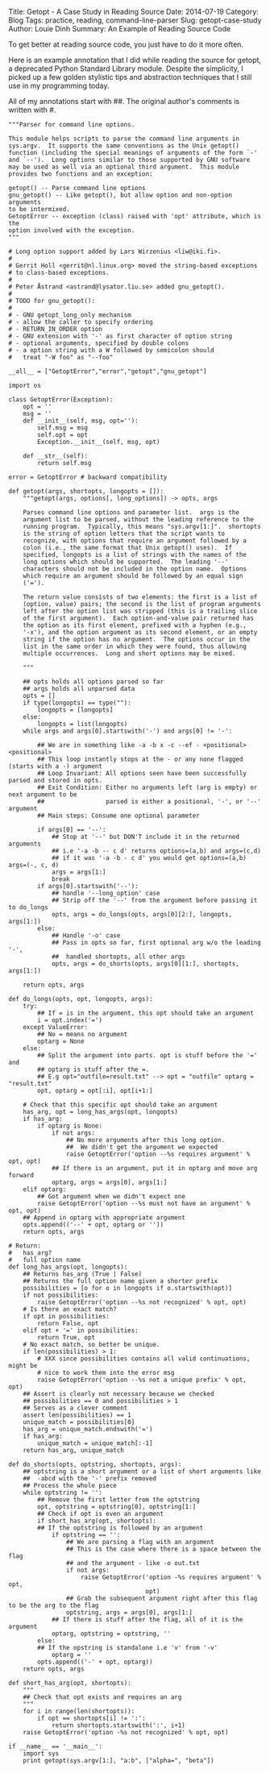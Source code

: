 Title: Getopt - A Case Study in Reading Source
Date: 2014-07-19
Category: Blog
Tags: practice, reading, command-line-parser
Slug: getopt-case-study
Author: Louie Dinh
Summary: An Example of Reading Source Code

To get better at reading source code, you just have to do it more often.

Here is an example annotation that I did while reading the source
for getopt, a deprecated Python Standard Library module. Despite
the simplicity, I picked up a few golden stylistic tips and abstraction
techniques that I still use in my programming today.

All of my annotations start with ##. The original author's comments
is written with #.

    """Parser for command line options.

    This module helps scripts to parse the command line arguments in
    sys.argv.  It supports the same conventions as the Unix getopt()
    function (including the special meanings of arguments of the form `-'
    and `--').  Long options similar to those supported by GNU software
    may be used as well via an optional third argument.  This module
    provides two functions and an exception:

    getopt() -- Parse command line options
    gnu_getopt() -- Like getopt(), but allow option and non-option arguments
    to be intermixed.
    GetoptError -- exception (class) raised with 'opt' attribute, which is the
    option involved with the exception.
    """

    # Long option support added by Lars Wirzenius <liw@iki.fi>.
    #
    # Gerrit Holl <gerrit@nl.linux.org> moved the string-based exceptions
    # to class-based exceptions.
    #
    # Peter Åstrand <astrand@lysator.liu.se> added gnu_getopt().
    #
    # TODO for gnu_getopt():
    #
    # - GNU getopt_long_only mechanism
    # - allow the caller to specify ordering
    # - RETURN_IN_ORDER option
    # - GNU extension with '-' as first character of option string
    # - optional arguments, specified by double colons
    # - a option string with a W followed by semicolon should
    #   treat "-W foo" as "--foo"

    __all__ = ["GetoptError","error","getopt","gnu_getopt"]

    import os

    class GetoptError(Exception):
        opt = ''
        msg = ''
        def __init__(self, msg, opt=''):
            self.msg = msg
            self.opt = opt
            Exception.__init__(self, msg, opt)

        def __str__(self):
            return self.msg

    error = GetoptError # backward compatibility

    def getopt(args, shortopts, longopts = []):
        """getopt(args, options[, long_options]) -> opts, args

        Parses command line options and parameter list.  args is the
        argument list to be parsed, without the leading reference to the
        running program.  Typically, this means "sys.argv[1:]".  shortopts
        is the string of option letters that the script wants to
        recognize, with options that require an argument followed by a
        colon (i.e., the same format that Unix getopt() uses).  If
        specified, longopts is a list of strings with the names of the
        long options which should be supported.  The leading '--'
        characters should not be included in the option name.  Options
        which require an argument should be followed by an equal sign
        ('=').

        The return value consists of two elements: the first is a list of
        (option, value) pairs; the second is the list of program arguments
        left after the option list was stripped (this is a trailing slice
        of the first argument).  Each option-and-value pair returned has
        the option as its first element, prefixed with a hyphen (e.g.,
        '-x'), and the option argument as its second element, or an empty
        string if the option has no argument.  The options occur in the
        list in the same order in which they were found, thus allowing
        multiple occurrences.  Long and short options may be mixed.

        """

        ## opts holds all options parsed so far
        ## args holds all unparsed data
        opts = []
        if type(longopts) == type(""):
            longopts = [longopts]
        else:
            longopts = list(longopts)
        while args and args[0].startswith('-') and args[0] != '-':

            ## We are in something like -a -b x -c --ef - <positional> <positional>
            ## This loop instantly stops at the - or any none flagged (starts with a -) argument
            ## Loop Invariant: All options seen have been successfully parsed and stored in opts.
            ## Exit Condition: Either no arguments left (arg is empty) or next argument to be 
            ##                 parsed is either a positional, '-', or '--' argument 
            ## Main steps: Consume one optional parameter

            if args[0] == '--':
                ## Stop at '--' but DON'T include it in the returned arguments
                ## i.e '-a -b -- c d' returns options=(a,b) and args=(c,d) 
                ## if it was '-a -b - c d' you would get options=(a,b) args=(-, c, d)
                args = args[1:]
                break
            if args[0].startswith('--'):
                ## handle '--long_option' case
                ## Strip off the '--' from the argument before passing it to do_longs
                opts, args = do_longs(opts, args[0][2:], longopts, args[1:])
            else:
                ## Handle '-o' case
                ## Pass in opts so far, first optional arg w/o the leading '-',
                ##  handled shortopts, all other args
                opts, args = do_shorts(opts, args[0][1:], shortopts, args[1:])

        return opts, args

    def do_longs(opts, opt, longopts, args):
        try:
            ## If = is in the argument, this opt should take an argument
            i = opt.index('=')
        except ValueError:
            ## No = means no argument
            optarg = None
        else:
            ## Split the argument into parts. opt is stuff before the '=' and 
            ## optarg is stuff after the =.
            ## E.g opt="outfile=result.txt" --> opt = "outfile" optarg = "result.txt"
            opt, optarg = opt[:i], opt[i+1:]

        # Check that this specific opt should take an argument
        has_arg, opt = long_has_args(opt, longopts)
        if has_arg:
            if optarg is None:
                if not args:
                    ## No more arguments after this long option.
                    ##  We didn't get the argument we expected
                    raise GetoptError('option --%s requires argument' % opt, opt)
                ## If there is an argument, put it in optarg and move arg forward
                optarg, args = args[0], args[1:]
        elif optarg:
            ## Got argument when we didn't expect one
            raise GetoptError('option --%s must not have an argument' % opt, opt)
        ## Append in optarg with appropriate argument
        opts.append(('--' + opt, optarg or ''))
        return opts, args

    # Return:
    #   has_arg?
    #   full option name
    def long_has_args(opt, longopts):
        ## Returns has_arg (True | False)
        ## Returns the full option name given a shorter prefix
        possibilities = [o for o in longopts if o.startswith(opt)]
        if not possibilities:
            raise GetoptError('option --%s not recognized' % opt, opt)
        # Is there an exact match?
        if opt in possibilities:
            return False, opt
        elif opt + '=' in possibilities:
            return True, opt
        # No exact match, so better be unique.
        if len(possibilities) > 1:
            # XXX since possibilities contains all valid continuations, might be
            # nice to work them into the error msg
            raise GetoptError('option --%s not a unique prefix' % opt, opt)
        ## Assert is clearly not necessary because we checked 
        ## possibilities == 0 and possibilities > 1
        ## Serves as a clever comment
        assert len(possibilities) == 1
        unique_match = possibilities[0]
        has_arg = unique_match.endswith('=')
        if has_arg:
            unique_match = unique_match[:-1]
        return has_arg, unique_match

    def do_shorts(opts, optstring, shortopts, args):
        ## optstring is a short argument or a list of short arguments like
        ##  -abcd with the '-' prefix removed
        ## Process the whole piece
        while optstring != '':
            ## Remove the first letter from the optstring
            opt, optstring = optstring[0], optstring[1:]
            ## Check if opt is even an argument
            if short_has_arg(opt, shortopts):
            ## If the optstring is followed by an argument
                if optstring == '':
                    ## We are parsing a flag with an argument
                    ## This is the case where there is a space between the flag 
                    ## and the argument - like -o out.txt
                    if not args:
                        raise GetoptError('option -%s requires argument' % opt,
                                          opt)
                    ## Grab the subsequent argument right after this flag to be the arg to the flag
                    optstring, args = args[0], args[1:]
                ## If there is stuff after the flag, all of it is the argument
                optarg, optstring = optstring, ''
            else:
            ## If the opstring is standalone i.e 'v' from '-v'
                optarg = ''
            opts.append(('-' + opt, optarg))
        return opts, args

    def short_has_arg(opt, shortopts):
        """
        ## Check that opt exists and requires an arg
        """
        for i in range(len(shortopts)):
            if opt == shortopts[i] != ':':
                return shortopts.startswith(':', i+1)
        raise GetoptError('option -%s not recognized' % opt, opt)

    if __name__ == '__main__':
        import sys
        print getopt(sys.argv[1:], "a:b", ["alpha=", "beta"])
